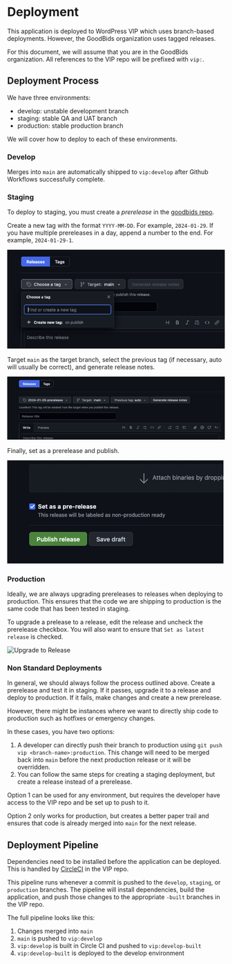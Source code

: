 # Deployment

This application is deployed to WordPress VIP which uses branch-based deployments. However, the GoodBids organization uses tagged releases.

For this document, we will assume that you are in the GoodBids organization. All references to the VIP repo will be prefixed with `vip:`.

## Deployment Process

We have three environments:

-   develop: unstable development branch
-   staging: stable QA and UAT branch
-   production: stable production branch

We will cover how to deploy to each of these environments.

### Develop

Merges into `main` are automatically shipped to `vip:develop` after Github Workflows successfully complete.

### Staging

To deploy to staging, you must create a _prerelease_ in the [goodbids repo](https://github.com/Good-Bids/goodbids/releases).

Create a new tag with the format `YYYY-MM-DD`. For example, `2024-01-29`. If you have multiple prereleases in a day, append a number to the end. For example, `2024-01-29-1`.

![Create Tag UI](./assets/create-tag.png)

Target `main` as the target branch, select the previous tag (if necessary, auto will usually be correct), and generate release notes.

![Generate Release Notes](./assets/generate-release-notes.png)

Finally, set as a prerelease and publish.

![Set Prerelease](./assets/set-prerelease.png)

### Production

Ideally, we are always upgrading prereleases to releases when deploying to production. This ensures that the code we are shipping to production is the same code that has been tested in staging.

To upgrade a prelease to a release, edit the release and uncheck the prerelease checkbox. You will also want to ensure that `Set as latest release` is checked.

![Upgrade to Release](./upgrade-to-release.png)

### Non Standard Deployments

In general, we should always follow the process outlined above. Create a prerelease and test it in staging. If it passes, upgrade it to a release and deploy to production. If it fails, make changes and create a new prerelease.

However, there might be instances where we want to directly ship code to production such as hotfixes or emergency changes.

In these cases, you have two options:

1. A developer can directly push their branch to production using `git push vip <branch-name>:production`. This change will need to be merged back into `main` before the next production release or it will be overridden.
2. You can follow the same steps for creating a staging deployment, but create a release instead of a prerelease.

Option 1 can be used for any environment, but requires the developer have access to the VIP repo and be set up to push to it.

Option 2 only works for production, but creates a better paper trail and ensures that code is already merged into `main` for the next release.

## Deployment Pipeline

Dependencies need to be installed before the application can be deployed. This is handled by [CircleCI](https://circleci.com/github-login/) in the VIP repo.

This pipeline runs whenever a commit is pushed to the `develop`, `staging`, or `production` branches. The pipeline will install dependencies, build the application, and push those changes to the appropriate `-built` branches in the VIP repo.

The full pipeline looks like this:

1. Changes merged into `main`
2. `main` is pushed to `vip:develop`
3. `vip:develop` is built in Circle CI and pushed to `vip:develop-built`
4. `vip:develop-built` is deployed to the develop environment
